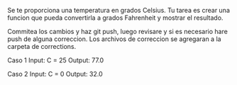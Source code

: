 Se te proporciona una temperatura en grados Celsius. 
Tu tarea es crear una funcion que pueda convertirla a grados Fahrenheit 
y mostrar el resultado.

Commitea los cambios y haz git push, luego revisare y si es necesario hare push de alguna correccion.
Los archivos de correccion se agregaran a la carpeta de corrections.

Caso 1 
Input: C = 25
Output: 77.0

Caso 2 
Input: C = 0
Output: 32.0